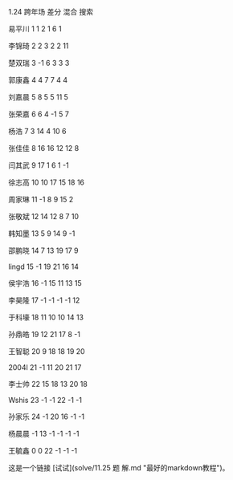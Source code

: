 1.24 跨年场 差分 混合 搜索

易平川 1 1 2 1 6 1

李锦琦 2 2 3 2 2 11

楚双瑞 3 -1 6 3 3 3

郭康鑫 4 4 7 7 4 4

刘嘉晨 5 8 5 5 11 5

张荣嘉 6 6 4 -1 5 7

杨浩 7 3 14 4 10 6

张佳佳 8 16 16 12 12 8

闫其武 9 17 1 6 1 -1

徐志高 10 10  17 15 18 16

周家琳 11 -1 8 9 15 2

张敬斌 12 14 12 8 7 10

韩知墨 13 5 9 14 9 -1

邵鹏晓 14 7 13 19 17 9

lingd 15 -1 19 21 16 14

侯宇浩 16 -1 15 11 13 15

李昊隆 17 -1 -1 -1 -1 12

于科壕 18 11 10 10 14 13

孙鼎皓 19 12 21 17 8 -1

王智聪 20 9 18 18 19 20

2004l 21 -1 11 20 21 17

李士帅 22 15 18 13 20 18

Wshis 23 -1 -1 22 -1 -1

孙家乐 24 -1 20 16 -1 -1

杨晨晨 -1 13 -1 -1 -1 -1

王毓鑫 0 0 22 -1 -1 -1

这是一个链接 [试试](solve/11.25 题 解.md "最好的markdown教程")。

